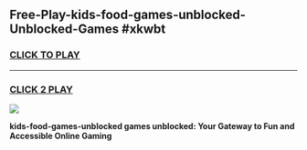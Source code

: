
## Free-Play-kids-food-games-unblocked-Unblocked-Games #xkwbt
<h3>
<a href="https://news.freeplayer.one?title=kids-food-games-unblocked&ref=8M">CLICK TO PLAY</a></h3>
<hr>

<h3>
<a href="https://news.freeplayer.one?title=kids-food-games-unblocked&ref=8M">CLICK 2 PLAY</a>
  
</h3>

<a href="https://news.freeplayer.one?title=kids-food-games-unblocked&ref=8M"><img src="https://clearcache.store/games.png"></a>


**kids-food-games-unblocked games unblocked: Your Gateway to Fun and Accessible Online Gaming**
